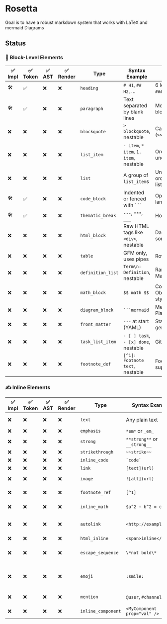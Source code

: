 # Rosetta
Goal is to have a robust markdown system that works with LaTeX and mermaid Diagrams

## Status

### 🧱 Block-Level Elements
| ✅ Impl | ✅ Token | ✅ AST | ✅ Render | Type              | Syntax Example                  | Notes                            |
| ------  | ------  | -----  | -------- | ----------------- | ------------------------------- | --------------------------------- | 
| 🛠️      | ✅      | ❌     | ❌        | `heading`         | `# H1`, `## H2`, …              | 6 levels (`#` to `######`)        |
| 🛠️      | ✅      | ❌     | ❌        | `paragraph`       | Text separated by blank lines   | Most common block                 |  
| ❌      | ❌      | ❌     | ❌        | `blockquote`      | `> blockquote`, nestable        | Can be nested (`>>`)              |       
| ❌      | ❌      | ❌     | ❌        | `list_item`       | `- item`, `* item`, `1. item`, nestable | Ordered & unordered               |        
| ❌      | ❌      | ❌     | ❌        | `list`            | A group of `list_item`s         | Unordered, ordered, or task lists |      
| 🛠️      | ✅      | ❌     | ❌        | `code_block`      | Indented or fenced with ` ``` ` | Optional language tag             | 
| 🛠️      | ✅      | ❌     | ❌        | `thematic_break`  | `---`, `***`, `___`             | Horizontal rule                   | 
| ❌      | ❌      | ❌     | ❌        | `html_block`      | Raw HTML tags like `<div>`, nestable | Dangerous in some renderers       |
| ❌      | ❌      | ❌     | ❌        | `table`           | GFM only, uses pipes            | Rows and cells                    |
| ❌      | ❌      | ❌     | ❌        | `definition_list` | `Term\n: Definition`, nestable  | Rare, in Markdown Extra           |
| ❌      | ❌      | ❌     | ❌        | `math_block`      | `$$ math $$`                    | Common in Obsidian/LaTeX-style    |
| ❌      | ❌      | ❌     | ❌        | `diagram_block`   | ` ```mermaid `                  | Mermaid, PlantUML, etc.           |
| ❌      | ❌      | ❌     | ❌        | `front_matter`    | `---` at start (YAML)           | Static site generators            |
| ❌      | ❌      | ❌     | ❌        | `task_list_item`  | `- [ ] task`, `- [x] done`, nestable | GitHub flavored                   |
| ❌      | ❌      | ❌     | ❌        | `footnote_def`    | `[^1]: Footnote text`, nestable | Footnotes support                 |


### ✍️ Inline Elements
| ✅ Impl | ✅ Token | ✅ AST | ✅ Render | Type               | Syntax Example               | Notes                          |
| ------ | ------ | ----- | -------- | ------------------ | ---------------------------- | ------------------------------ |
| ❌      | ❌      | ❌     | ❌        | `text`             | Any plain text               | Base content node              |
| ❌      | ❌      | ❌     | ❌        | `emphasis`         | `*em*` or `_em_`             | Italic                         |
| ❌      | ❌      | ❌     | ❌        | `strong`           | `**strong**` or `__strong__` | Bold                           |
| ❌      | ❌      | ❌     | ❌        | `strikethrough`    | `~~strike~~`                 | GFM                            |
| ❌      | ❌      | ❌     | ❌        | `inline_code`      | `` `code` ``                 | One-liner                      |
| ❌      | ❌      | ❌     | ❌        | `link`             | `[text](url)`                | Optional title                 |
| ❌      | ❌      | ❌     | ❌        | `image`            | `![alt](url)`                | Like link with `!`             |
| ❌      | ❌      | ❌     | ❌        | `footnote_ref`     | `[^1]`                       | Refers to footnote             |
| ❌      | ❌      | ❌     | ❌        | `inline_math`      | `$a^2 + b^2 = c^2$`          | KaTeX/LaTeX style              |
| ❌      | ❌      | ❌     | ❌        | `autolink`         | `<http://example.com>`       | Auto-wrapped links             |
| ❌      | ❌      | ❌     | ❌        | `html_inline`      | `<span>inline</span>`        | Raw HTML                       |
| ❌      | ❌      | ❌     | ❌        | `escape_sequence`  | `\*not bold\*`               | Escapes special characters     |
| ❌      | ❌      | ❌     | ❌        | `emoji`            | `:smile:`                    | GitHub / custom parser feature |
| ❌      | ❌      | ❌     | ❌        | `mention`          | `@user`, `#channel`          | Slack-style extensions         |
| ❌      | ❌      | ❌     | ❌        | `inline_component` | `<MyComponent prop="val" />` | JSX-like in MDX                |


